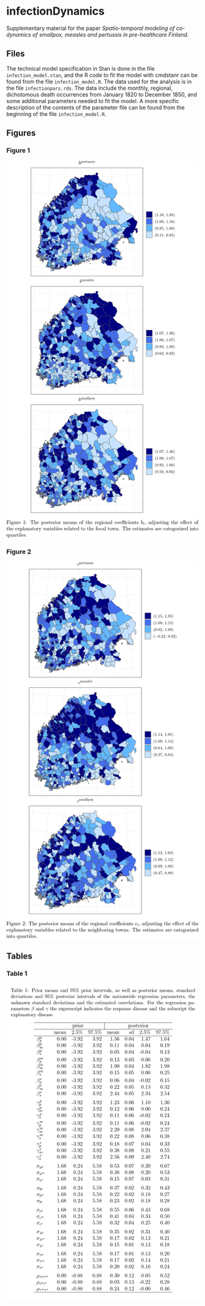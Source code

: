 # infectionDynamics

Supplementary material for the paper *Spatio-temporal modeling of co-dynamics of smallpox, measles and pertussis in pre-healthcare Finland*.

## Files
The technical model specification in Stan is done in the file `infection_model.stan`, and the R code to fit the model with cmdstanr can be found from the file `infection_model.R`. The data used for the analysis is in the file `infectionpars.rds`. The data include the monthly, regional, dichotomous death occurrences from January 1820 to December 1850, and some additional parameters needed to fit the model. A more specific description of the contents of the parameter file can be found from the beginning of the file `infection_model.R`.

## Figures
### Figure 1
![plot](./figures/figure1_b.png)

### Figure 2
![plot](./figures/figure2_c.png)

## Tables
### Table 1
![plot](./figures/table1.png)
